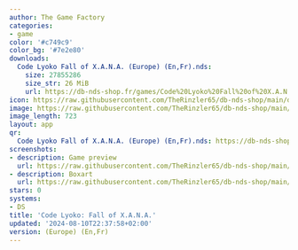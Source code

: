 ```yaml
---
author: The Game Factory
categories:
- game
color: '#c749c9'
color_bg: '#7e2e80'
downloads:
  Code Lyoko Fall of X.A.N.A. (Europe) (En,Fr).nds:
    size: 27855286
    size_str: 26 MiB
    url: https://db-nds-shop.fr/games/Code%20Lyoko%20Fall%20of%20X.A.N.A.%20%28Europe%29%20%28En%2CFr%29.zip
icon: https://raw.githubusercontent.com/TheRinzler65/db-nds-shop/main/docs/assets/images/icons/codelyokoxana.png
image: https://raw.githubusercontent.com/TheRinzler65/db-nds-shop/main/docs/assets/images/icons/codelyokoxana.png
image_length: 723
layout: app
qr:
  Code Lyoko Fall of X.A.N.A. (Europe) (En,Fr).nds: https://db-nds-shop.fr/assets/images/qr/code-lyoko-fall-of-x-a-n-a--europe-enfr-nds.png
screenshots:
- description: Game preview
  url: https://raw.githubusercontent.com/TheRinzler65/db-nds-shop/main/docs/assets/images/screenshots/codelyokoxana/codelyokoxana.png
- description: Boxart
  url: https://raw.githubusercontent.com/TheRinzler65/db-nds-shop/main/docs/assets/images/boxart/Code%20Lyoko%20Fall%20of%20X.A.N.A.%20(Europe)%20(En%2CFr).nds.png
stars: 0
systems:
- DS
title: 'Code Lyoko: Fall of X.A.N.A.'
updated: '2024-08-10T22:37:58+02:00'
version: (Europe) (En,Fr)
---
```

